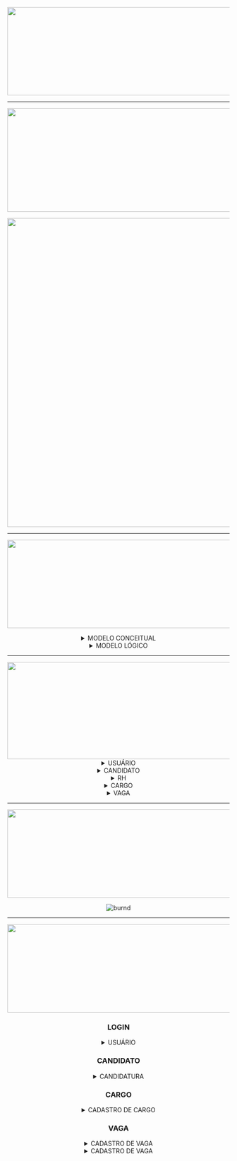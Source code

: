 [//]: # (CAPA 2° SPRINT)

<div align="center">

<img src = "https://user-images.githubusercontent.com/101594950/200087164-6b43f8c4-5d25-44bc-9cfb-54f11c3f7416.png" width="800" height="200" /> <br>
  
<hr>

[//]: # (CAPA BACKLOG DA SPRINT)

<img src = "https://user-images.githubusercontent.com/101594950/190470772-8df0141f-2bc7-4aa0-a361-7d501a8c4cb9.png" width="800" height="235" /> <br>


<img src = "https://user-images.githubusercontent.com/101594950/200088719-70e6b187-b030-4260-bf4c-ba54c264a55b.jpeg" width="1000" height="700" /> <br>

<hr>
 
<img src = "https://user-images.githubusercontent.com/101594950/190927311-c45a9a2e-f842-4808-bd11-3aae2a7377c9.png" width="900" height="200" /> <br>
  
<details>
  
<summary> MODELO CONCEITUAL </summary>
  
<br>
  
![conceitual](https://user-images.githubusercontent.com/101594950/200155447-f1edb825-0d4a-4f8d-88e3-829d6e03743f.png)
  
</summary>
  
</details>

<details> 
  <summary> MODELO LÓGICO </summary>
  
  ![ModeloLogico 2 0 (2)](https://user-images.githubusercontent.com/101594950/200155442-8b80e933-8982-41d8-8a7d-fb7991f57375.jpg)

  </summary>
</details>
  
<hr>

<img src = "https://user-images.githubusercontent.com/101594950/190471142-ead516a1-da58-4a01-879a-eb710026ce4f.png" width="800" height="220" />

<details>  
  
  <summary> USUÁRIO </summary>
  
  ![WhatsApp Image 2022-10-26 at 19 24 17](https://user-images.githubusercontent.com/101594950/200091953-9bbacc17-43fd-40fc-a1dd-8049e8b085f7.jpeg)
  
</details>

<details>

<summary> CANDIDATO </summary>
  
  <br>
  
### PAINEL DE VAGAS
  
 ![WhatsApp Image 2022-10-26 at 19 24 11](https://user-images.githubusercontent.com/101594950/200092459-1e0c07fa-1374-4e74-82a1-dcc3bae27051.jpeg)
  
### CANDIDATURA
  
 ![FAX](https://user-images.githubusercontent.com/101594950/200092013-a0c688ae-8da1-4995-9f8d-a03dbcb16ec3.jpeg)
  
### CONFIRMAÇÃO DE CANDIDATURA
  
 ![11-1](https://user-images.githubusercontent.com/101594950/200092354-1b00ebca-eb46-4bd7-86f8-3e2f1febee32.jpeg)
  
### PAINEL DO CANDIDATO
 
 ![3](https://user-images.githubusercontent.com/101594950/200092033-179e12f5-cc66-42d2-9858-a2f940e2901f.jpeg)
  
  
### ACOMPANHAMENTO DE PROCESSOS SELETIVOS

 ![6](https://user-images.githubusercontent.com/101594950/200092121-d8bdc1f8-9b04-438f-8bf4-63f2691a4461.jpeg)
  
### STATUS DE CANDIDATURA
  
 ![7](https://user-images.githubusercontent.com/101594950/200092527-b8c8c876-f58d-421a-a27c-8ca1e22c2219.jpeg)

 </summary>

</details>

 <details> <summary> RH </summary> 
  
  ### PAINEL DO RH
  
![20](https://user-images.githubusercontent.com/101594950/200096345-100c8fac-5d96-4cda-9fb7-3ab477ac1d44.jpeg)
  
  ### CADASTRO DE RH
  
 ![21](https://user-images.githubusercontent.com/101594950/200096352-6e331329-b9ee-4713-89cf-98cdc9bdab27.jpeg)
  
  ### CONFIRMAÇÃO DE CADASTRO
  
  ![53](https://user-images.githubusercontent.com/101594950/200096363-69ca74ca-f843-421b-838d-8b32c44ed386.jpeg)
  
  
  ### VISUALIZAÇÃO DE QUADRO DE FUNCIONÁRIOS
  
  ![52](https://user-images.githubusercontent.com/101594950/200096376-280cdf2e-1688-48e6-a833-0ab6a9babdf8.jpeg)
  
  ### VISUALIZAÇÃO DE DETALHADA
  
  ![22](https://user-images.githubusercontent.com/102266928/200098721-268cb48e-9b01-4e64-ba2c-a6d64afbb902.png)

  </summary>
  
  </details>

 
 <details> <summary> CARGO </summary> 
  
  ### CADASTRO DO CARGO
  
![31](https://user-images.githubusercontent.com/101594950/200096316-bd53b828-03bd-4b4b-a228-3101c61cf640.jpeg)
  
  ### CONFIRMAÇÃO DE CADASTRO
  
  ![cargo2](https://user-images.githubusercontent.com/101594950/194789388-5e3738a7-0164-4887-bc39-9da619fdf3a5.png)

  </summary>
  
  </details>
 
 <details>

 <summary> VAGA </summary><br>
  
 ## CADASTRO DE VAGA <br> 
  
 <div align="center">
 
![40](https://user-images.githubusercontent.com/101594950/200095006-fa07e04e-d752-4b32-bb36-8d7195c0f9a1.jpeg)

 </div>
  
 ## Finalizado <br>
  
 <div align="center">
 
 ![26](https://user-images.githubusercontent.com/102266928/200098795-472b8afc-c0e2-4f49-96da-7d2a7021787f.png)


 </details>
   
  <hr>
  <div align="center">
   
  <img src = "https://user-images.githubusercontent.com/101594950/190472217-16afc4a5-bbf4-4073-a0ae-4d122b896dfc.png" width="800" height="200" /> <br>
 
![burnd](https://user-images.githubusercontent.com/101594950/194786519-a3758f70-7764-424d-b288-c1f2d1f24c06.png)

  <hr>

  <img src = "https://user-images.githubusercontent.com/101594950/190481974-a6584ad8-9cd7-447b-8678-9ce2fa191fa9.png" width="800" height="200" /> <br>
    
### LOGIN 
<details>  
  
  <summary> USUÁRIO </summary>
  
  ![Login](https://user-images.githubusercontent.com/101594950/194787397-bd2f8c5f-7e80-433b-88bb-7fb607a07761.gif)
  
</details>
    
 ### CANDIDATO

<details>  
  
  <summary> CANDIDATURA </summary>
  
  //gif
  
  </summary>
  
</details>
  
### CARGO

<details> <summary> CADASTRO DE CARGO </summary> 
  
  //gif
 
  </summary> </details>
 
</div>

### VAGA

<details>
<summary> CADASTRO DE VAGA </summary>
  
  //gif

  </summary>
  
</details>

<details>
<summary> CADASTRO DE VAGA </summary>
  
  //gif

  </summary>
  
</details>
